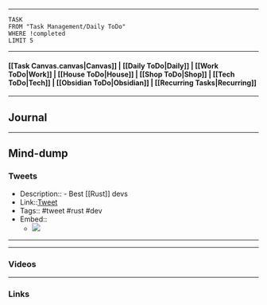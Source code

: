 
---
```dataview
TASK
FROM "Task Management/Daily ToDo"
WHERE !completed
LIMIT 5
```
---

#### [[Task Canvas.canvas|Canvas]] | [[Daily ToDo|Daily]] | [[Work ToDo|Work]] |  [[House ToDo|House]] |  [[Shop ToDo|Shop]] | [[Tech ToDo|Tech]] | [[Obsidian ToDo|Obsidian]] | [[Recurring Tasks|Recurring]] 
---
## Journal

---
## Mind-dump

### Tweets
- Description:: - Best [[Rust]] devs
- Link::[Tweet](https://x.com/AstraKernel/status/1822932661821718876?t=TbYRaXwrtKk4ulTr0vr5cg&s=19)
- Tags:: #tweet #rust #dev 
- Embed:: 
	- ![](https://x.com/AstraKernel/status/1822932661821718876?t=TbYRaXwrtKk4ulTr0vr5cg&s=19)

 --- 


---
### Videos

---
### Links 